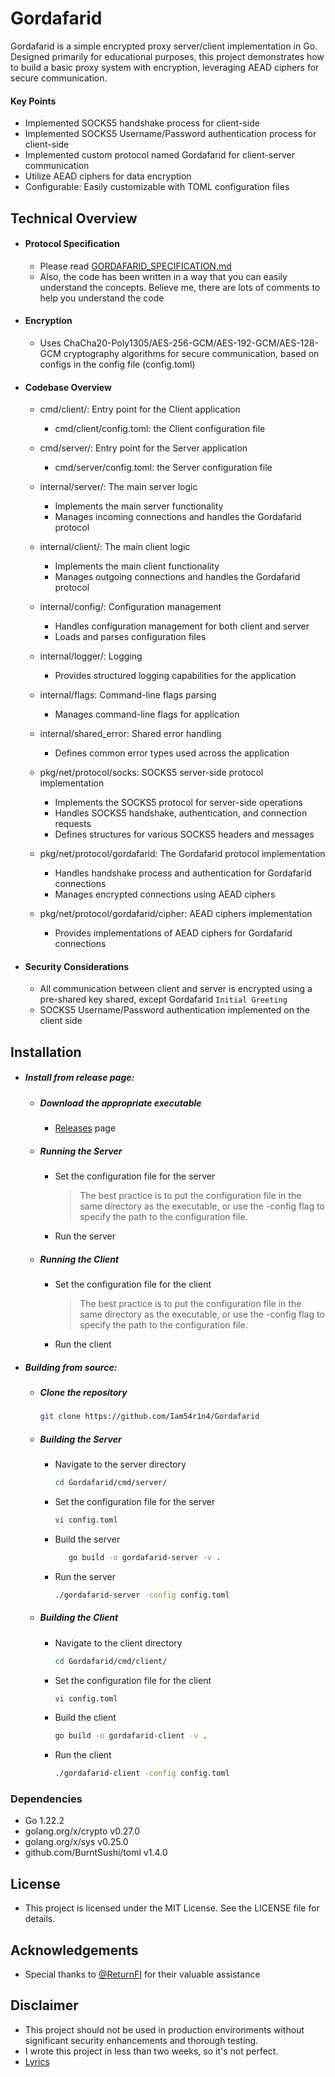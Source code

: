 # Gordafarid

Gordafarid is a simple encrypted proxy server/client implementation in Go. Designed primarily for educational purposes, this project demonstrates how to build a basic proxy system with encryption, leveraging AEAD ciphers for secure communication.

#### Key Points
   - Implemented SOCKS5 handshake process for client-side
   - Implemented SOCKS5 Username/Password authentication process for client-side
   - Implemented custom protocol named Gordafarid for client-server communication
   - Utilize AEAD ciphers for data encryption
   - Configurable: Easily customizable with TOML configuration files

## Technical Overview

- #### Protocol Specification
   - Please read [GORDAFARID_SPECIFICATION.md](https://github.com/Iam54r1n4/Gordafarid/blob/main/GORDAFARID_SPECIFICATION.MD)
   - Also, the code has been written in a way that you can easily understand the concepts. Believe me, there are lots of comments to help you understand the code

- #### Encryption
   - Uses ChaCha20-Poly1305/AES-256-GCM/AES-192-GCM/AES-128-GCM cryptography algorithms for secure communication, based on configs in the config file (config.toml)

- #### Codebase Overview

   - cmd/client/: Entry point for the Client application
      - cmd/client/config.toml: the Client configuration file
   - cmd/server/: Entry point for the Server application
      - cmd/server/config.toml: the Server configuration file

   - internal/server/: The main server logic
      - Implements the main server functionality
      - Manages incoming connections and handles the Gordafarid protocol
   
   - internal/client/: The main client logic
      - Implements the main client functionality
      - Manages outgoing connections and handles the Gordafarid protocol

   - internal/config/: Configuration management
      - Handles configuration management for both client and server
      - Loads and parses configuration files

   - internal/logger/: Logging
      - Provides structured logging capabilities for the application

   - internal/flags: Command-line flags parsing
      - Manages command-line flags for application

   - internal/shared_error: Shared error handling
      - Defines common error types used across the application


   - pkg/net/protocol/socks: SOCKS5 server-side protocol implementation
      - Implements the SOCKS5 protocol for server-side operations
      - Handles SOCKS5 handshake, authentication, and connection requests
      - Defines structures for various SOCKS5 headers and messages


   - pkg/net/protocol/gordafarid: The Gordafarid protocol implementation
      - Handles handshake process and authentication for Gordafarid connections
      - Manages encrypted connections using AEAD ciphers

   - pkg/net/protocol/gordafarid/cipher: AEAD ciphers implementation
      - Provides implementations of AEAD ciphers for Gordafarid connections


- #### Security Considerations
   - All communication between client and server is encrypted using a pre-shared key shared, except Gordafarid `Initial Greeting`
   - SOCKS5 Username/Password authentication implemented on the client side

## Installation

   - ##### Install from release page:
      - ##### Download the appropriate executable
         - [Releases](https://github.com/Iam54r1n4/Gordafarid/releases) page
      - ##### Running the Server
         - Set the configuration file for the server
            > The best practice is to put the configuration file in the same directory as the executable, or use the -config flag to specify the path to the configuration file.
         - Run the server

      

      - ##### Running the Client
         - Set the configuration file for the client
            > The best practice is to put the configuration file in the same directory as the executable, or use the -config flag to specify the path to the configuration file.
         - Run the client

   - ##### Building from source:
      - ##### Clone the repository
         ```bash
         git clone https://github.com/Iam54r1n4/Gordafarid
         ```

      - ##### Building the Server
         - Navigate to the server directory
            ```bash
            cd Gordafarid/cmd/server/
            ```
         - Set the configuration file for the server
            ```bash
            vi config.toml
            ```
         - Build the server
            ```bash
               go build -o gordafarid-server -v .
            ```
         - Run the server
            ```bash
            ./gordafarid-server -config config.toml
            ```

      - ##### Building the Client
         - Navigate to the client directory
            ```bash
            cd Gordafarid/cmd/client/
            ```
         - Set the configuration file for the client
            ```bash
            vi config.toml
            ```
         - Build the client
            ```bash
            go build -o gordafarid-client -v .
            ```
         - Run the client
            ```bash
            ./gordafarid-client -config config.toml
            ```

### Dependencies

- Go 1.22.2
- golang.org/x/crypto v0.27.0
- golang.org/x/sys v0.25.0
- github.com/BurntSushi/toml v1.4.0

## License

- This project is licensed under the MIT License. See the LICENSE file for details.

## Acknowledgements
- Special thanks to [@ReturnFI](https://github.com/ReturnFI) for their valuable assistance

## Disclaimer

- This project should not be used in production environments without significant security enhancements and thorough testing.
- I wrote this project in less than two weeks, so it's not perfect.
- [Lyrics](https://github.com/Iam54r1n4/Gordafarid/blob/main/LYRICS.md)
